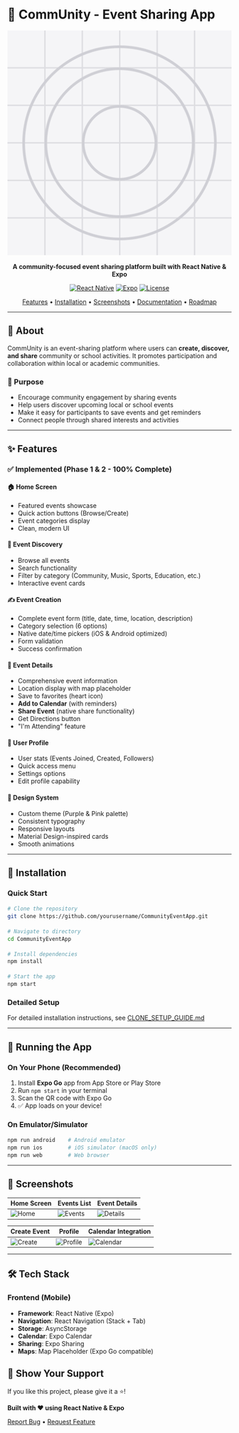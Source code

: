 # 📱 CommUnity - Event Sharing App

<div align="center">

![CommUnity Logo](./assets/icon.png)

**A community-focused event sharing platform built with React Native & Expo**

[![React Native](https://img.shields.io/badge/React%20Native-0.81-blue.svg)](https://reactnative.dev/)
[![Expo](https://img.shields.io/badge/Expo-~54.0-black.svg)](https://expo.dev/)
[![License](https://img.shields.io/badge/License-0BSD-green.svg)](LICENSE)

[Features](#-features) • [Installation](#-installation) • [Screenshots](#-screenshots) • [Documentation](#-documentation) • [Roadmap](#-roadmap)

</div>

---

## 📖 About

CommUnity is an event-sharing platform where users can **create, discover, and share** community or school activities. It promotes participation and collaboration within local or academic communities.

### 🎯 Purpose

- Encourage community engagement by sharing events
- Help users discover upcoming local or school events
- Make it easy for participants to save events and get reminders
- Connect people through shared interests and activities

---

## ✨ Features

### ✅ Implemented (Phase 1 & 2 - 100% Complete)

#### 🏠 **Home Screen**

- Featured events showcase
- Quick action buttons (Browse/Create)
- Event categories display
- Clean, modern UI

#### 🎉 **Event Discovery**

- Browse all events
- Search functionality
- Filter by category (Community, Music, Sports, Education, etc.)
- Interactive event cards

#### ✍️ **Event Creation**

- Complete event form (title, date, time, location, description)
- Category selection (6 options)
- Native date/time pickers (iOS & Android optimized)
- Form validation
- Success confirmation

#### 📱 **Event Details**

- Comprehensive event information
- Location display with map placeholder
- Save to favorites (heart icon)
- **Add to Calendar** (with reminders)
- **Share Event** (native share functionality)
- Get Directions button
- "I'm Attending" feature

#### 👤 **User Profile**

- User stats (Events Joined, Created, Followers)
- Quick access menu
- Settings options
- Edit profile capability

#### 🎨 **Design System**

- Custom theme (Purple & Pink palette)
- Consistent typography
- Responsive layouts
- Material Design-inspired cards
- Smooth animations

---

## 🚀 Installation

### Quick Start

```bash
# Clone the repository
git clone https://github.com/yourusername/CommunityEventApp.git

# Navigate to directory
cd CommunityEventApp

# Install dependencies
npm install

# Start the app
npm start
```

### Detailed Setup

For detailed installation instructions, see [CLONE_SETUP_GUIDE.md](./CLONE_SETUP_GUIDE.md)

---

## 📱 Running the App

### On Your Phone (Recommended)

1. Install **Expo Go** app from App Store or Play Store
2. Run `npm start` in your terminal
3. Scan the QR code with Expo Go
4. ✅ App loads on your device!

### On Emulator/Simulator

```bash
npm run android    # Android emulator
npm run ios        # iOS simulator (macOS only)
npm run web        # Web browser
```

---

## 📸 Screenshots

<div align="center">

| Home Screen                           | Events List                               | Event Details                               |
| ------------------------------------- | ----------------------------------------- | ------------------------------------------- |
| ![Home](./assets/screenshot-home.png) | ![Events](./assets/screenshot-events.png) | ![Details](./assets/screenshot-details.png) |

| Create Event                              | Profile                                     | Calendar Integration                          |
| ----------------------------------------- | ------------------------------------------- | --------------------------------------------- |
| ![Create](./assets/screenshot-create.png) | ![Profile](./assets/screenshot-profile.png) | ![Calendar](./assets/screenshot-calendar.png) |

</div>

---

## 🛠 Tech Stack

### Frontend (Mobile)

- **Framework**: React Native (Expo)
- **Navigation**: React Navigation (Stack + Tab)
- **Storage**: AsyncStorage
- **Calendar**: Expo Calendar
- **Sharing**: Expo Sharing
- **Maps**: Map Placeholder (Expo Go compatible)

## 🌟 Show Your Support

If you like this project, please give it a ⭐️!

**Built with ❤️ using React Native & Expo**

[Report Bug](https://github.com/yourusername/CommunityEventApp/issues) • [Request Feature](https://github.com/yourusername/CommunityEventApp/issues)

</div>

